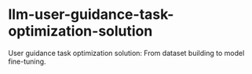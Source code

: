 # llm-user-guidance-task-optimization-solution
User guidance task optimization solution: From dataset building to model fine-tuning.
